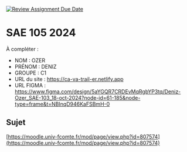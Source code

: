 [![Review Assignment Due Date](https://classroom.github.com/assets/deadline-readme-button-22041afd0340ce965d47ae6ef1cefeee28c7c493a6346c4f15d667ab976d596c.svg)](https://classroom.github.com/a/DNce7fkr)
# SAE 105 2024

À compléter :

- NOM : OZER
- PRÉNOM : DENIZ
- GROUPE : C1
- URL du site : https://ca-va-trail-er.netlify.app
- URL FIGMA : https://www.figma.com/design/5aYGQR7CRDEvMqRgbYP3tq/Deniz-Ozer_SAE-103_18-oct-2024?node-id=61-185&node-type=frame&t=NBInqD946KaFSBmH-0

## Sujet

[https://moodle.univ-fcomte.fr/mod/page/view.php?id=807574](https://moodle.univ-fcomte.fr/mod/page/view.php?id=807574)
